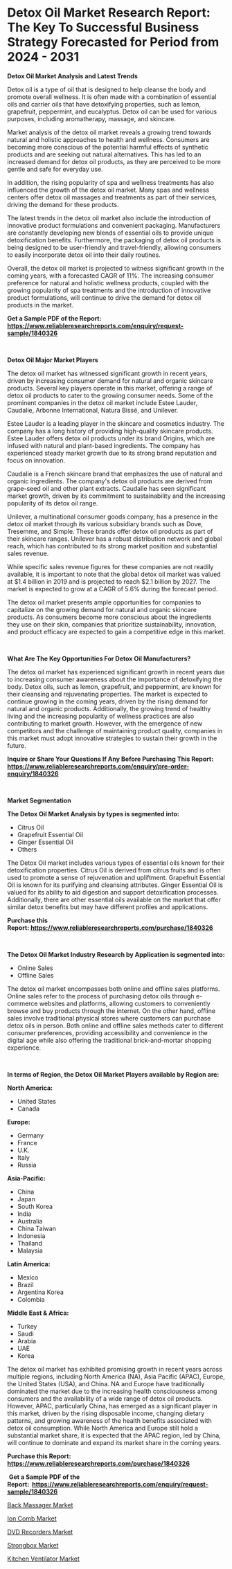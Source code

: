 <p><h1>Detox Oil Market Research Report: The Key To Successful Business Strategy Forecasted for Period from 2024 - 2031</h1></p><p><strong>Detox Oil Market Analysis and Latest Trends</strong></p>
<p><p>Detox oil is a type of oil that is designed to help cleanse the body and promote overall wellness. It is often made with a combination of essential oils and carrier oils that have detoxifying properties, such as lemon, grapefruit, peppermint, and eucalyptus. Detox oil can be used for various purposes, including aromatherapy, massage, and skincare.</p><p>Market analysis of the detox oil market reveals a growing trend towards natural and holistic approaches to health and wellness. Consumers are becoming more conscious of the potential harmful effects of synthetic products and are seeking out natural alternatives. This has led to an increased demand for detox oil products, as they are perceived to be more gentle and safe for everyday use.</p><p>In addition, the rising popularity of spa and wellness treatments has also influenced the growth of the detox oil market. Many spas and wellness centers offer detox oil massages and treatments as part of their services, driving the demand for these products.</p><p>The latest trends in the detox oil market also include the introduction of innovative product formulations and convenient packaging. Manufacturers are constantly developing new blends of essential oils to provide unique detoxification benefits. Furthermore, the packaging of detox oil products is being designed to be user-friendly and travel-friendly, allowing consumers to easily incorporate detox oil into their daily routines.</p><p>Overall, the detox oil market is projected to witness significant growth in the coming years, with a forecasted CAGR of 11%. The increasing consumer preference for natural and holistic wellness products, coupled with the growing popularity of spa treatments and the introduction of innovative product formulations, will continue to drive the demand for detox oil products in the market.</p></p>
<p><strong>Get a Sample PDF of the Report:&nbsp; <a href="https://www.reliableresearchreports.com/enquiry/request-sample/1840326">https://www.reliableresearchreports.com/enquiry/request-sample/1840326</a></strong></p>
<p>&nbsp;</p>
<p><strong>Detox Oil Major Market Players</strong></p>
<p><p>The detox oil market has witnessed significant growth in recent years, driven by increasing consumer demand for natural and organic skincare products. Several key players operate in this market, offering a range of detox oil products to cater to the growing consumer needs. Some of the prominent companies in the detox oil market include Estee Lauder, Caudalie, Arbonne International, Natura Bissé, and Unilever.</p><p>Estee Lauder is a leading player in the skincare and cosmetics industry. The company has a long history of providing high-quality skincare products. Estee Lauder offers detox oil products under its brand Origins, which are infused with natural and plant-based ingredients. The company has experienced steady market growth due to its strong brand reputation and focus on innovation.</p><p>Caudalie is a French skincare brand that emphasizes the use of natural and organic ingredients. The company's detox oil products are derived from grape-seed oil and other plant extracts. Caudalie has seen significant market growth, driven by its commitment to sustainability and the increasing popularity of its detox oil range.</p><p>Unilever, a multinational consumer goods company, has a presence in the detox oil market through its various subsidiary brands such as Dove, Tresemme, and Simple. These brands offer detox oil products as part of their skincare ranges. Unilever has a robust distribution network and global reach, which has contributed to its strong market position and substantial sales revenue.</p><p>While specific sales revenue figures for these companies are not readily available, it is important to note that the global detox oil market was valued at $1.4 billion in 2019 and is projected to reach $2.1 billion by 2027. The market is expected to grow at a CAGR of 5.6% during the forecast period.</p><p>The detox oil market presents ample opportunities for companies to capitalize on the growing demand for natural and organic skincare products. As consumers become more conscious about the ingredients they use on their skin, companies that prioritize sustainability, innovation, and product efficacy are expected to gain a competitive edge in this market.</p></p>
<p>&nbsp;</p>
<p><strong>What Are The Key Opportunities For Detox Oil Manufacturers?</strong></p>
<p><p>The detox oil market has experienced significant growth in recent years due to increasing consumer awareness about the importance of detoxifying the body. Detox oils, such as lemon, grapefruit, and peppermint, are known for their cleansing and rejuvenating properties. The market is expected to continue growing in the coming years, driven by the rising demand for natural and organic products. Additionally, the growing trend of healthy living and the increasing popularity of wellness practices are also contributing to market growth. However, with the emergence of new competitors and the challenge of maintaining product quality, companies in this market must adopt innovative strategies to sustain their growth in the future.</p></p>
<p><strong>Inquire or Share Your Questions If Any Before Purchasing This Report: <a href="https://www.reliableresearchreports.com/enquiry/pre-order-enquiry/1840326">https://www.reliableresearchreports.com/enquiry/pre-order-enquiry/1840326</a></strong></p>
<p>&nbsp;</p>
<p><strong>Market Segmentation</strong></p>
<p><strong>The Detox Oil Market Analysis by types is segmented into:</strong></p>
<p><ul><li>Citrus Oil</li><li>Grapefruit Essential Oil</li><li>Ginger Essential Oil</li><li>Others</li></ul></p>
<p><p>The Detox Oil market includes various types of essential oils known for their detoxification properties. Citrus Oil is derived from citrus fruits and is often used to promote a sense of rejuvenation and upliftment. Grapefruit Essential Oil is known for its purifying and cleansing attributes. Ginger Essential Oil is valued for its ability to aid digestion and support detoxification processes. Additionally, there are other essential oils available on the market that offer similar detox benefits but may have different profiles and applications.</p></p>
<p><strong>Purchase this Report:&nbsp;<a href="https://www.reliableresearchreports.com/purchase/1840326">https://www.reliableresearchreports.com/purchase/1840326</a></strong></p>
<p>&nbsp;</p>
<p><strong>The Detox Oil Market Industry Research by Application is segmented into:</strong></p>
<p><ul><li>Online Sales</li><li>Offline Sales</li></ul></p>
<p><p>The detox oil market encompasses both online and offline sales platforms. Online sales refer to the process of purchasing detox oils through e-commerce websites and platforms, allowing customers to conveniently browse and buy products through the internet. On the other hand, offline sales involve traditional physical stores where customers can purchase detox oils in person. Both online and offline sales methods cater to different consumer preferences, providing accessibility and convenience in the digital age while also offering the traditional brick-and-mortar shopping experience.</p></p>
<p>&nbsp;</p>
<p><strong>In terms of Region, the Detox Oil Market Players available by Region are:</strong></p>
<p>
    <p> <strong> North America: </strong>
        <ul>
            <li>United States</li>
            <li>Canada</li>
        </ul>
        </p> 
    <p> <strong> Europe: </strong>
        <ul>
            <li>Germany</li>
            <li>France</li>
            <li>U.K.</li>
            <li>Italy</li>
            <li>Russia</li>
        </ul>
        </p> 
    <p> <strong> Asia-Pacific: </strong>
        <ul>
            <li>China</li>
            <li>Japan</li>
            <li>South Korea</li>
            <li>India</li>
            <li>Australia</li>
            <li>China Taiwan</li>
            <li>Indonesia</li>
            <li>Thailand</li>
            <li>Malaysia</li>
        </ul>
        </p> 
    <p> <strong> Latin America: </strong>
        <ul>
            <li>Mexico</li>
            <li>Brazil</li>
            <li>Argentina Korea</li>
            <li>Colombia</li>
        </ul>
        </p> 
    <p> <strong> Middle East & Africa: </strong>
        <ul>
            <li>Turkey</li>
            <li>Saudi</li>
            <li>Arabia</li>
            <li>UAE</li>
            <li>Korea</li>
        </ul>
    </p>
    </p>
<p><p>The detox oil market has exhibited promising growth in recent years across multiple regions, including North America (NA), Asia Pacific (APAC), Europe, the United States (USA), and China. NA and Europe have traditionally dominated the market due to the increasing health consciousness among consumers and the availability of a wide range of detox oil products. However, APAC, particularly China, has emerged as a significant player in this market, driven by the rising disposable income, changing dietary patterns, and growing awareness of the health benefits associated with detox oil consumption. While North America and Europe still hold a substantial market share, it is expected that the APAC region, led by China, will continue to dominate and expand its market share in the coming years.</p></p>
<p><strong>Purchase this Report: <a href="https://www.reliableresearchreports.com/purchase/1840326">https://www.reliableresearchreports.com/purchase/1840326</a></strong></p>
<p>&nbsp;<strong>Get a Sample PDF of the Report:&nbsp;&nbsp;<a href="https://www.reliableresearchreports.com/enquiry/request-sample/1840326">https://www.reliableresearchreports.com/enquiry/request-sample/1840326</a></strong></p>
<p><strong></strong></p>
<p><p><a href="https://github.com/ashepherd82/Market-Research-Report-List-2/blob/main/back-massager-market.md">Back Massager Market</a></p><p><a href="https://github.com/mabutironaldo/Market-Research-Report-List-2/blob/main/ion-comb-market.md">Ion Comb Market</a></p><p><a href="https://github.com/lbird53714/Market-Research-Report-List-2/blob/main/dvd-recorders-market.md">DVD Recorders Market</a></p><p><a href="https://github.com/castoriffic/Market-Research-Report-List-2/blob/main/strongbox-market.md">Strongbox Market</a></p><p><a href="https://github.com/FassouRP/Market-Research-Report-List-2/blob/main/kitchen-ventilator-market.md">Kitchen Ventilator Market</a></p></p>